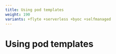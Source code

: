 ```yaml
---
title: Using pod templates
weight: 190
variants: +flyte +serverless +byoc +selfmanaged
---
```


# Using pod templates

